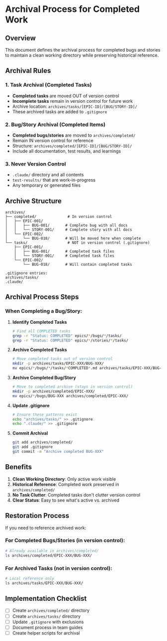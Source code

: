 # Archival Process for Completed Work

## Overview

This document defines the archival process for completed bugs and stories to maintain a clean working directory while preserving historical reference.

## Archival Rules

### 1. Task Archival (Completed Tasks)
- **Completed tasks** are moved OUT of version control
- **Incomplete tasks** remain in version control for future work
- Archive location: `archives/tasks/[EPIC-ID]/[BUG/STORY-ID]/`
- These archived tasks are added to `.gitignore`

### 2. Bug/Story Archival (Completed Items)
- **Completed bugs/stories** are moved to `archives/completed/`
- Remain IN version control for reference
- Structure: `archives/completed/[EPIC-ID]/[BUG/STORY-ID]/`
- Include all documentation, test results, and learnings

### 3. Never Version Control
- `.claude/` directory and all contents
- `test-results/` that are work-in-progress
- Any temporary or generated files

## Archive Structure

```
archives/
├── completed/              # In version control
│   ├── EPIC-001/
│   │   ├── BUG-001/       # Complete bug with all docs
│   │   └── STORY-001/     # Complete story with all docs
│   └── EPIC-002/
│       └── BUG-018/       # Will be moved here when complete
└── tasks/                  # NOT in version control (.gitignore)
    ├── EPIC-001/
    │   ├── BUG-001/       # Completed task files
    │   └── STORY-001/     # Completed task files
    └── EPIC-002/
        └── BUG-018/       # Will contain completed tasks

.gitignore entries:
archives/tasks/
.claude/
```

## Archival Process Steps

### When Completing a Bug/Story:

1. **Identify Completed Tasks**
   ```bash
   # Find all COMPLETED tasks
   grep -r "Status: COMPLETED" epics/*/bugs/*/tasks/
   grep -r "Status: COMPLETED" epics/*/stories/*/tasks/
   ```

2. **Archive Completed Tasks**
   ```bash
   # Move completed tasks out of version control
   mkdir -p archives/tasks/EPIC-XXX/BUG-XXX/
   mv epics/*/bugs/*/tasks/*COMPLETED*.md archives/tasks/EPIC-XXX/BUG-XXX/
   ```

3. **Archive Completed Bug/Story**
   ```bash
   # Move to completed archive (stays in version control)
   mkdir -p archives/completed/EPIC-XXX/
   mv epics/*/bugs/BUG-XXX archives/completed/EPIC-XXX/
   ```

4. **Update .gitignore**
   ```bash
   # Ensure these patterns exist
   echo "archives/tasks/" >> .gitignore
   echo ".claude/" >> .gitignore
   ```

5. **Commit Archival**
   ```bash
   git add archives/completed/
   git add .gitignore
   git commit -m "Archive completed BUG-XXX"
   ```

## Benefits

1. **Clean Working Directory**: Only active work visible
2. **Historical Reference**: Completed work preserved in `archives/completed/`
3. **No Task Clutter**: Completed tasks don't clutter version control
4. **Clear Status**: Easy to see what's active vs. archived

## Restoration Process

If you need to reference archived work:

### For Completed Bugs/Stories (in version control):
```bash
# Already available in archives/completed/
ls archives/completed/EPIC-XXX/BUG-XXX/
```

### For Archived Tasks (not in version control):
```bash
# Local reference only
ls archives/tasks/EPIC-XXX/BUG-XXX/
```

## Implementation Checklist

- [ ] Create `archives/completed/` directory
- [ ] Create `archives/tasks/` directory
- [ ] Update `.gitignore` with exclusions
- [ ] Document process in team guides
- [ ] Create helper scripts for archival